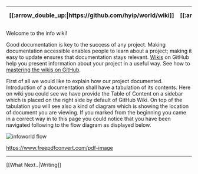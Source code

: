 <table>
  <thead>
    <tr>
      <th>[[:arrow_double_up:|https://github.com/hyip/world/wiki]]</th>
      <th>[[:arrow_up_small:|https://github.com/hyipworld/hyipworld.github.io/wiki/Home]]</th>
      <th>:rewind: Home</th>
      <th>:arrow_backward: Prev</th>
      <th>[[Refresh|https://github.com/hyip/info/wiki/Home]]</th>
      <th>[[Next :arrow_forward:|https://github.com/hyip/info/wiki/Writing]]</th>
      <th>[[Last :fast_forward:|https://github.com/hyip/info/wiki/Reserved5]]</th>
      <th>[[:arrow_down_small:|https://github.com/hyip/rating]]</th>
      <th>[[:arrow_double_down:|https://github.com/hyip/rating/wiki]]</th>
    </tr>
  </thead>
</table>


Welcome to the info wiki!

Good documentation is key to the success of any project. Making documentation accessible enables people to learn about a project; making it easy to update ensures that documentation stays relevant. [Wikis](http://en.wikipedia.org/wiki/Wiki) on GitHub help you present information about your project in a useful way. See how to [mastering the wikis on GitHub](https://guides.github.com/features/wikis/).

First of all we would like to explain how our project documented. Introduction of a documentation shall have a tabulation of its contents. Here on wiki you could see we have provide the Table of Content on a sidebar which is placed on the right side by default of GitHub Wiki. On top of the tabulation you will see also a kind of diagram which is showing the location of document you are viewing. If you marked from the beginning you came in a correct way in to this page you could notice that you have been navigated following to the flow diagram as displayed below.

![infoworld flow](https://hyipworld.github.io/images/github/doc/infoworld.png)

https://www.freepdfconvert.com/pdf-image
***

[[What Next..|Writing]]